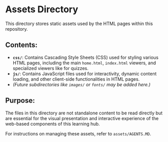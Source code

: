 # Assets Directory

This directory stores static assets used by the HTML pages within this repository.

## Contents:

*   **`css/`**: Contains Cascading Style Sheets (CSS) used for styling various HTML pages, including the main `home.html`, `index.html` viewers, and specialized viewers like for quizzes.
*   **`js/`**: Contains JavaScript files used for interactivity, dynamic content loading, and other client-side functionalities in HTML pages.
*   *(Future subdirectories like `images/` or `fonts/` may be added here.)*

## Purpose:

The files in this directory are not standalone content to be read directly but are essential for the visual presentation and interactive experience of the web-based components of this learning hub.

For instructions on managing these assets, refer to `assets/AGENTS.MD`.
